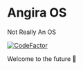 # Angira OS
Not Really An OS

[![CodeFactor](https://www.codefactor.io/repository/github/abhishekangira/angira-os/badge)](https://www.codefactor.io/repository/github/abhishekangira/angira-os)

Welcome to the future 🌌

